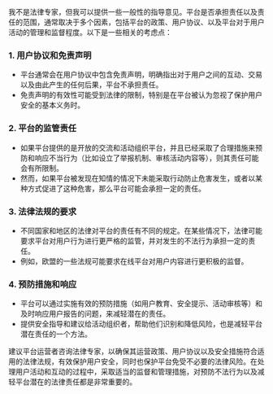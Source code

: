 我不是法律专家，但我可以提供一些一般性的指导意见。平台是否承担责任以及责任的范围，通常取决于多个因素，包括平台的政策、用户协议、以及平台对于用户活动的管理和监督程度。以下是一些相关的考虑点：

### 1. **用户协议和免责声明**

- 平台通常会在用户协议中包含免责声明，明确指出对于用户之间的互动、交易以及由此产生的任何后果，平台不承担责任。
- 免责声明的有效性可能受到法律的限制，特别是在平台被认为忽视了保护用户安全的基本义务时。

### 2. **平台的监管责任**

- 如果平台提供的是开放的交流和活动组织平台，并且已经采取了合理措施来预防和响应不当行为（比如设立了举报机制、审核活动内容等），则其责任可能会有所限制。
- 然而，如果平台被发现在知情的情况下未能采取行动防止危害发生，或者以某种方式促进了这种危害，那么平台可能会承担一定的责任。

### 3. **法律法规的要求**

- 不同国家和地区的法律对平台的责任有不同的规定。在某些情况下，法律可能要求平台对用户行为进行更严格的监管，并对发生的不法行为承担一定的责任。
- 例如，欧盟的一些法规可能要求在线平台对用户内容进行更积极的监督。

### 4. **预防措施和响应**

- 平台可以通过实施有效的预防措施（如用户教育、安全提示、活动审核等）和及时响应用户报告的问题，来减轻潜在的责任。
- 提供安全指导和建议给活动组织者，帮助他们识别和降低风险，也是减轻平台潜在责任的一个方法。

建议平台运营者咨询法律专家，以确保其运营政策、用户协议以及安全措施符合适用的法律法规，有效保护用户安全，同时也保护平台免受不必要的法律风险。在处理用户活动和互动的过程中，采取适当的监督和管理措施，对预防不法行为以及减轻平台潜在的法律责任都是非常重要的。
